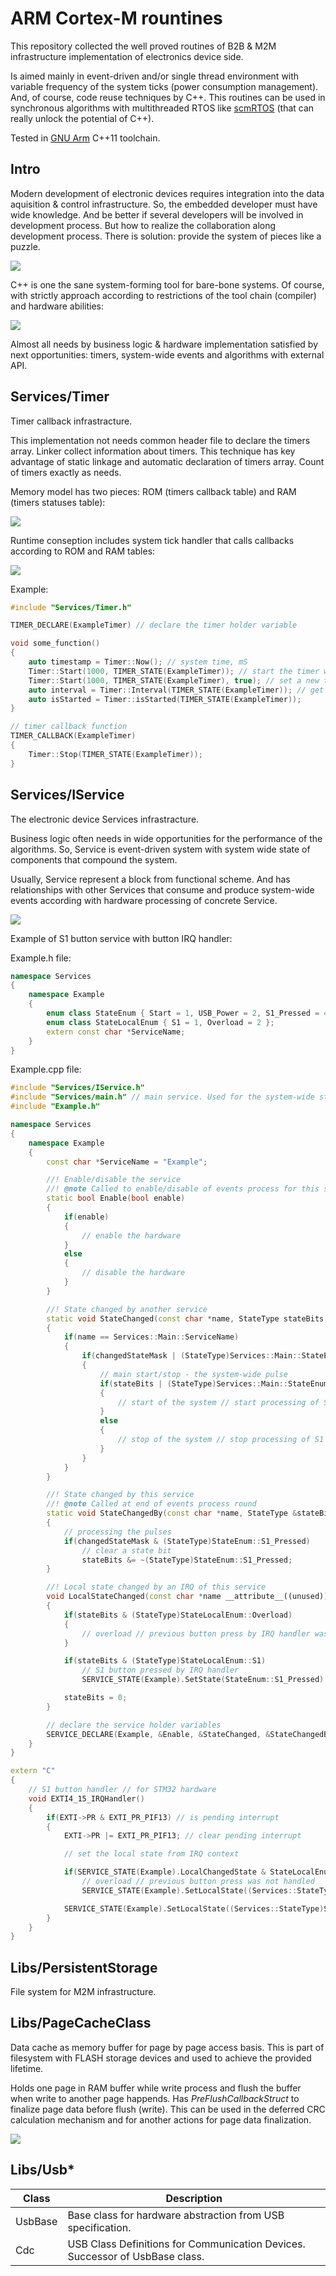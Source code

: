 # ARM Cortex-M rountines
This repository collected the well proved routines  of B2B & M2M infrastructure implementation of electronics device side.

Is aimed mainly in event-driven and/or single thread environment with variable frequency of the system ticks (power consumption management).
And, of course, code reuse techniques by С++.
This routines can be used in synchronous algorithms with multithreaded RTOS like [scmRTOS](https://github.com/scmrtos/scmrtos) (that can really unlock the potential of C++).

Tested in [GNU Arm](https://developer.arm.com/open-source/gnu-toolchain/gnu-rm/downloads) C++11 toolchain.

## Intro

Modern development of electronic devices requires integration into the data aquisition & control infrastructure. So, the embedded developer must have wide knowledge. And be better if several developers will be involved in development process. But how to realize the collaboration along development process. There is solution: provide the system of pieces like a puzzle.

![](/images/block-diagram.png)

C++ is one the sane system-forming tool for bare-bone systems. Of course, with strictly approach according to restrictions of the tool chain (compiler) and hardware abilities:

![](/images/block-diagram2.png)

Almost all needs by business logic & hardware implementation satisfied by next opportunities: timers, system-wide events and algorithms with external API.

## Services/Timer
Timer callback infrastracture.

This implementation not needs common header file to declare the timers array. Linker collect information about timers. This technique has key advantage of static linkage and automatic declaration of timers array. Count of timers exactly as needs.

Memory model has two pieces: ROM (timers callback table) and RAM (timers statuses table):

![](/images/timer.png)

Runtime conseption includes system tick handler that calls callbacks according to ROM and RAM tables:

![](/images/timer2.png)

Example:
```C++
#include "Services/Timer.h"

TIMER_DECLARE(ExampleTimer) // declare the timer holder variable

void some_function()
{
	auto timestamp = Timer::Now(); // system time, mS
	Timer::Start(1000, TIMER_STATE(ExampleTimer)); // start the timer with interval; if timer is running - nothing will changed
	Timer::Start(1000, TIMER_STATE(ExampleTimer), true); // set a new timer interval
	auto interval = Timer::Interval(TIMER_STATE(ExampleTimer)); // get timer interval
	auto isStarted = Timer::isStarted(TIMER_STATE(ExampleTimer));
}

// timer callback function
TIMER_CALLBACK(ExampleTimer)
{
	Timer::Stop(TIMER_STATE(ExampleTimer));
}
```

## Services/IService
The electronic device Services infrastracture.

Business logic often needs in wide opportunities for the performance of the algorithms. So, Service is event-driven system with system wide state of components that compound the system.

Usually, Service represent a block from functional scheme. And has relationships with other Services that consume and produce system-wide events according with hardware processing of concrete Service.

![](/images/services.png)

Example of S1 button service with button IRQ handler:

Example.h file:

```C++
namespace Services
{
	namespace Example
	{
		enum class StateEnum { Start = 1, USB_Power = 2, S1_Pressed = 4 , S1_LongPressed = 8 };
		enum class StateLocalEnum { S1 = 1, Overload = 2 };
		extern const char *ServiceName;
	}
}
```

Example.cpp file:

```C++
#include "Services/IService.h"
#include "Services/main.h" // main service. Used for the system-wide statuses & pulses
#include "Example.h"

namespace Services
{
	namespace Example
	{
		const char *ServiceName = "Example";

		//! Enable/disable the service
		//! @note Called to enable/disable of events process for this service
		static bool Enable(bool enable)
		{
			if(enable)
			{
				// enable the hardware
			}
			else
			{
				// disable the hardware
			}
		}

		//! State changed by another service
		static void StateChanged(const char *name, StateType stateBits, StateType changedStateMask)
		{
			if(name == Services::Main::ServiceName)
			{
				if(changedStateMask | (StateType)Services::Main::StateEnum::Start)
				{
					// main start/stop - the system-wide pulse
					if(stateBits | (StateType)Services::Main::StateEnum::Start)
					{
						// start of the system // start processing of S1 button
					}
					else
					{
						// stop of the system // stop processing of S1 button
					}
				}
			}
		}

		//! State changed by this service
		//! @note Called at end of events process round
		static void StateChangedBy(const char *name, StateType &stateBits, StateType changedStateMask)
		{
			// processing the pulses
			if(changedStateMask & (StateType)StateEnum::S1_Pressed)
				// clear a state bit
				stateBits &= ~(StateType)StateEnum::S1_Pressed;
		}

		//! Local state changed by an IRQ of this service
		void LocalStateChanged(const char *name __attribute__((unused)), StateType &stateBits)
		{
			if(stateBits & (StateType)StateLocalEnum::Overload)
			{
				// overload // previous button press by IRQ handler was not handled
			}

			if(stateBits & (StateType)StateLocalEnum::S1)
				// S1 button pressed by IRQ handler
				SERVICE_STATE(Example).SetState(StateEnum::S1_Pressed)

			stateBits = 0;
		}

		// declare the service holder variables
		SERVICE_DECLARE(Example, &Enable, &StateChanged, &StateChangedBy, &LocalStateChanged)
	}
}

extern "C"
{
	// S1 button handler // for STM32 hardware
	void EXTI4_15_IRQHandler()
	{
		if(EXTI->PR & EXTI_PR_PIF13) // is pending interrupt
		{
			EXTI->PR |= EXTI_PR_PIF13; // clear pending interrupt

			// set the local state from IRQ context

			if(SERVICE_STATE(Example).LocalChangedState & StateLocalEnum::S1)
				// overload // previous button press was not handled
				SERVICE_STATE(Example).SetLocalState((Services::StateType)StateLocalEnum::Overload);

			SERVICE_STATE(Example).SetLocalState((Services::StateType)StateLocalEnum::S1);
		}
	}
}
```

## Libs/PersistentStorage
File system for M2M infrastructure.

## Libs/PageCacheClass
Data cache as memory buffer for page by page access basis. This is part of filesystem with FLASH storage devices and used to achieve the provided lifetime.

Holds one page in RAM buffer while write process and flush the buffer when write to another page happends. Has *PreFlushCallbackStruct* to finalize page data before flush (write). This can be used in the deferred CRC calculation mechanism and for another actions for page data finalization.

![](/images/page-cache.png)

## Libs/Usb*

Class | Description
------|------------
UsbBase | Base class for hardware abstraction from USB specification.
Cdc | USB Class Definitions for Communication Devices. Successor of UsbBase class.
